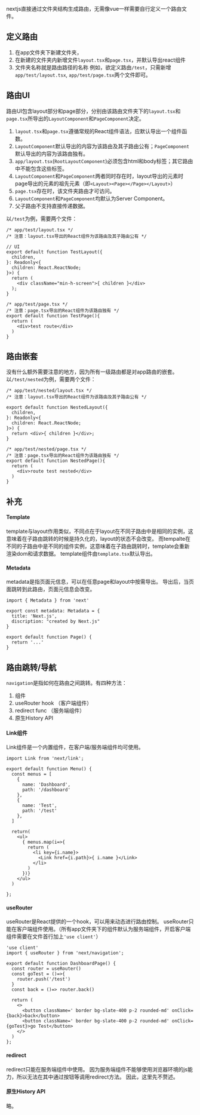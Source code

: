 nextjs直接通过文件夹结构生成路由，无需像vue一样需要自行定义一个路由文件。
## 定义路由
1. 在app文件夹下新建文件夹，
2. 在新建的文件夹内新增文件`layout.tsx`和`page.tsx`，并默认导出react组件
4. 文件夹名称就是路由路径的名称
例如，欲定义路由`/test`，只需新增`app/test/layout.tsx`, `app/test/page.tsx`两个文件即可。

## 路由UI
路由UI包含layout部分和page部分，分别由该路由文件夹下的`layout.tsx`和`page.tsx`所导出的`LayoutComponent`和`PageComponent`决定。
1. `layout.tsx`和`page.tsx`遵循常规的React组件语法，应默认导出一个组件函数。
2. `LayoutComponent`默认导出的内容为该路由及其子路由公有；`PageComponent`默认导出的内容为该路由独有。
3. `app/layout.tsx`(`RootLayoutComponent`)必须包含html和body标签；其它路由中不能包含这些标签。
4. `LayoutComponent`和`PageComponent`两者同时存在时，layout导出的元素时page导出的元素的祖先元素（即`<Layout><Page></Page></Layout>`）
5. `page.tsx`存在时，该文件夹路由才可访问。
6. `LayoutComponent`和`PageComponent`均默认为Server Component。
7. 父子路由不支持直接传递数据。

以`/test`为例，需要两个文件：
```tsx
/* app/test/layout.tsx */
/* 注意：layout.tsx导出的React组件为该路由及其子路由公有 */

// UI
export default function TestLayout({
  children,
}: Readonly<{
  children: React.ReactNode;
}>) {
  return (
    <div className="min-h-screen">{ children }</div>
  );
}
```
```tsx 
/* app/test/page.tsx */
/* 注意：page.tsx导出的React组件为该路由独有 */
export default function TestPage(){
  return (
    <div>test route</div>
  )
}
```

## 路由嵌套
没有什么额外需要注意的地方，因为所有一级路由都是对app路由的嵌套。
以`/test/nested`为例，需要两个文件：
```tsx
/* app/test/nested/layout.tsx */
/* 注意：layout.tsx导出的React组件为该路由及其子路由公有 */

export default function NestedLayout({
  children,
}: Readonly<{
  children: React.ReactNode;
}>) {
  return <div>{ children }</div>;
}

```
```tsx 
/* app/test/nested/page.tsx */
/* 注意：page.tsx导出的React组件为该路由独有 */
export default function NestedPage(){
  return (
    <div>route test nested</div>
  )
}
```

## 补充
#### Template
template与layout作用类似，不同点在于layout在不同子路由中是相同的实例，这意味着在子路由跳转的时候是持久化的，layout的状态不会改变。
而tempalte在不同的子路由中是不同的组件实例，这意味着在子路由跳转时，template会重新渲染dom和请求数据。
template组件由`template.tsx`默认导出。

#### Metadata
metadata是指页面元信息，可以在任意page和layout中按需导出。
导出后，当页面跳转到此路由，页面元信息会改变。
```tsx
import { Metadata } from 'next'
 
export const metadata: Metadata = {
  title: 'Next.js',
  discription: "created by Next.js"
}
 
export default function Page() {
  return '...'
}
```

## 路由跳转/导航
`navigation`是指如何在路由之间跳转。有四种方法：
1. <Link>组件
2. useRouter hook （客户端组件）
3. redirect func （服务端组件）
4. 原生History API

#### Link组件
Link组件是一个内置组件，在客户端/服务端组件均可使用。
```tsx
import Link from 'next/link';

export default function Menu() {
  const menus = [
    {
      name: 'Dashboard',
      path: '/dashboard'
    },
    {
      name: 'Test',
      path: '/test'
    },
  ]

  return(
    <ul>
      { menus.map(i=>{
        return (
          <li key={i.name}>
            <Link href={i.path}>{ i.name }</Link>
          </li>
        )
      })}
    </ul>
  )
  
};
```

#### useRouter
useRouter是React提供的一个hook，可以用来动态进行路由控制。
useRouter只能在客户端组件使用。（所有app文件夹下的组件默认为服务端组件，开启客户端组件需要在文件首行加上`'use client'`）
```tsx
'use client'
import { useRouter } from 'next/navigation';

export default function DashboardPage() {
  const router = useRouter()
  const goTest = ()=>{
    router.push('/test')
  }
  const back = ()=> router.back()

  return (
    <>
      <button className=' border bg-slate-400 p-2 rounded-md' onClick={back}>back</button>
      <button className=' border bg-slate-400 p-2 rounded-md' onClick={goTest}>go Test</button>
    </>
  )
};
```

#### redirect
redirect只能在服务端组件中使用。
因为服务端组件不能够使用浏览器环境的js能力，所以无法在其中通过按钮等调用redirect方法。
因此，这里先不赘述。

#### 原生History API
略。